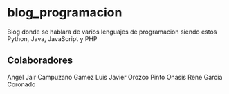 # blog_programacion
Blog donde se hablara de varios lenguajes de programacion siendo estos Python, Java, JavaScript y PHP
## Colaboradores
Angel Jair Campuzano Gamez
Luis Javier Orozco Pinto
Onasis Rene Garcia Coronado
